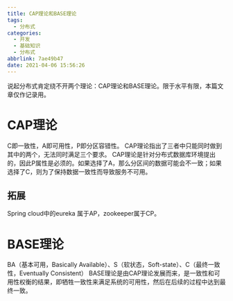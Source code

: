 ```yaml
---
title: CAP理论和BASE理论
tags:
  - 分布式
categories:
  - 开发
  - 基础知识
  - 分布式
abbrlink: 7ae49b47
date: 2021-04-06 15:56:26
---
```



说起分布式肯定绕不开两个理论：CAP理论和BASE理论。限于水平有限，本篇文章仅作记录用。



<!-- more -->



# CAP理论
C即一致性，A即可用性，P即分区容错性。
CAP理论指出了三者中只能同时做到其中的两个，无法同时满足三个要求。
CAP理论是针对分布式数据库环境提出的，因此P属性是必须的。如果选择了A，那么分区间的数据可能会不一致；如果选择了C，则为了保持数据一致性而导致服务不可用。



## 拓展

Spring cloud中的eureka 属于AP，zookeeper属于CP。



# BASE理论
BA（基本可用，Basically Available）、S（软状态，Soft-state）、C（最终一致性，Eventually Consistent）
BASE理论是由CAP理论发展而来，是一致性和可用性权衡的结果，即牺牲一致性来满足系统的可用性，然后在后续的过程中达到最终一致。